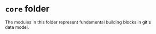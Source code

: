 # `core` folder

The modules in this folder represent fundamental building blocks in git's
data model.
